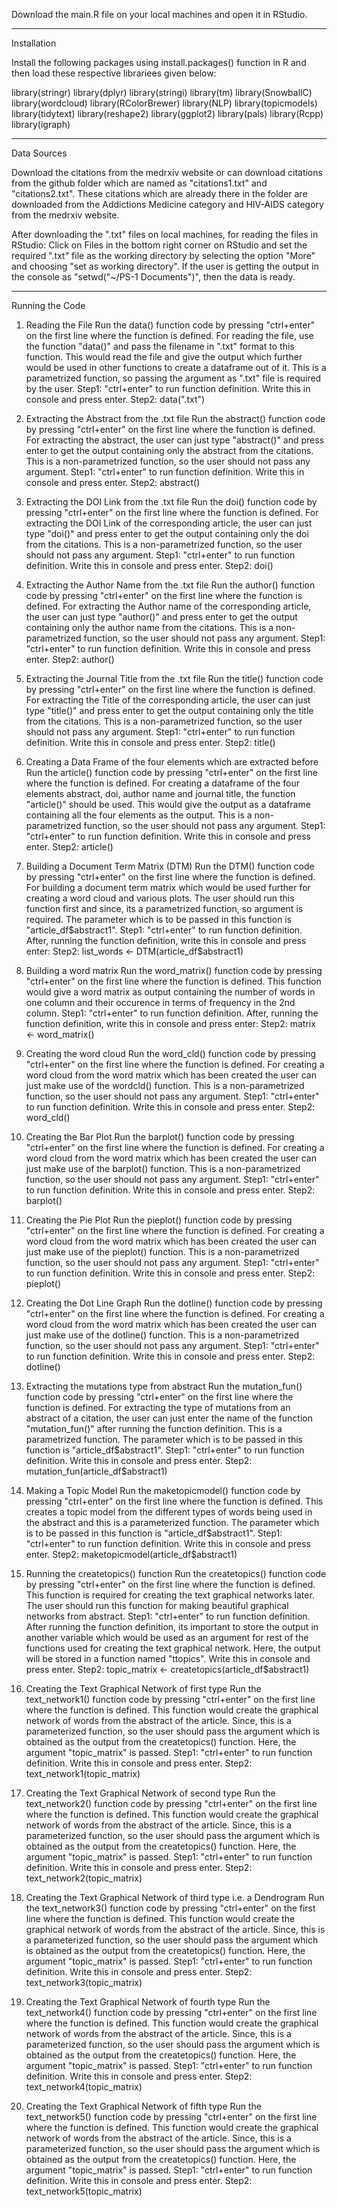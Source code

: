 Download the main.R file on your local machines and open it in RStudio.

------------------------------------------------------------------------

Installation

Install the following packages using install.packages() function in R and then load these respective librariees given below:

library(stringr)
library(dplyr)
library(stringi)
library(tm)
library(SnowballC)
library(wordcloud)
library(RColorBrewer)
library(NLP)
library(topicmodels)
library(tidytext)
library(reshape2)
library(ggplot2)
library(pals)
library(Rcpp)
library(igraph)

---------------------------------------------------------------------------

Data Sources

Download the citations from the medrxiv website or can download citations from the github folder which are named as "citations1.txt" and "citations2.txt".
These citations which are already there in the folder are downloaded from the Addictions Medicine category and HIV-AIDS category from the medrxiv website.

After downloading the ".txt" files on local machines, for reading the files in RStudio:
Click on Files in the bottom right corner on RStudio and set the required ".txt" file as the working directory by selecting the option "More" and choosing "set as working directory".
If the user is getting the output in the console as "setwd("~/PS-1 Documents")", then the data is ready.


------------------------------------------------------------------------------

Running the Code

1. Reading the File
Run the data() function code by pressing "ctrl+enter" on the first line where the function is defined.
For reading the file, use the function "data()" and pass the filename in ".txt" format to this function. This would read the file and give the output which further would be used in other functions to create a dataframe out of it. This is a parametrized function, so passing the argument as ".txt" file is required by the user.
Step1: "ctrl+enter" to run function definition.
Write this in console and press enter.
Step2: data(".txt")

2. Extracting the Abstract from the .txt file
Run the abstract() function code by pressing "ctrl+enter" on the first line where the function is defined.
For extracting the abstract, the user can just type "abstract()" and press enter to get the output containing only the abstract from the citations. This is a non-parametrized function, so the user should not pass any argument.
Step1: "ctrl+enter" to run function definition.
Write this in console and press enter.
Step2: abstract()

3. Extracting the DOI Link from the .txt file
Run the doi() function code by pressing "ctrl+enter" on the first line where the function is defined.
For extracting the DOI Link of the corresponding article, the user can just type "doi()" and press enter to get the output containing only the doi from the citations. This is a non-parametrized function, so the user should not pass any argument.
Step1: "ctrl+enter" to run function definition.
Write this in console and press enter.
Step2: doi()

4. Extracting the Author Name from the .txt file
Run the author() function code by pressing "ctrl+enter" on the first line where the function is defined.
For extracting the Author name of the corresponding article, the user can just type "author()" and press enter to get the output containing only the author name from the citations. This is a non-parametrized function, so the user should not pass any argument.
Step1: "ctrl+enter" to run function definition.
Write this in console and press enter.
Step2: author()

5. Extracting the Journal Title from the .txt file
Run the title() function code by pressing "ctrl+enter" on the first line where the function is defined.
For extracting the Title of the corresponding article, the user can just type "title()" and press enter to get the output containing only the title from the citations. This is a non-parametrized function, so the user should not pass any argument.
Step1: "ctrl+enter" to run function definition.
Write this in console and press enter.
Step2: title()

6. Creating a Data Frame of the four elements which are extracted before
Run the article() function code by pressing "ctrl+enter" on the first line where the function is defined.
For creating a dataframe of the four elements abstract, doi, author name and journal title, the function "article()" should be used. This would give the output as a dataframe containing all the four elements as the output. This is a non-parametrized function, so the user should not pass any argument.
Step1: "ctrl+enter" to run function definition.
Write this in console and press enter.
Step2: article()

7. Building a Document Term Matrix (DTM) 
Run the DTM() function code by pressing "ctrl+enter" on the first line where the function is defined.
For building a document term matrix which would be used further for creating a word cloud and various plots. The user should run this function first and since, its a parametrized function, so argument is required. The parameter which is to be passed in this function is "article_df$abstract1".
Step1: "ctrl+enter" to run function definition.
After, running the function definition, write this in console and press enter:
Step2: list_words <- DTM(article_df$abstract1)

8. Building a word matrix
Run the word_matrix() function code by pressing "ctrl+enter" on the first line where the function is defined.
This function would give a word matrix as output containing the number of words in one column and their occurence in terms of frequency in the 2nd column.
Step1: "ctrl+enter" to run function definition.
After, running the function definition, write this in console and press enter:
Step2: matrix <- word_matrix()

9. Creating the word cloud
Run the word_cld() function code by pressing "ctrl+enter" on the first line where the function is defined.
For creating a word cloud from the word matrix which has been created the user can just make use of the wordcld() function. This is a non-parametrized function, so the user should not pass any argument.
Step1: "ctrl+enter" to run function definition.
Write this in console and press enter.
Step2: word_cld()

10. Creating the Bar Plot
Run the barplot() function code by pressing "ctrl+enter" on the first line where the function is defined.
For creating a word cloud from the word matrix which has been created the user can just make use of the barplot() function. This is a non-parametrized function, so the user should not pass any argument.
Step1: "ctrl+enter" to run function definition.
Write this in console and press enter.
Step2: barplot()

11. Creating the Pie Plot
Run the pieplot() function code by pressing "ctrl+enter" on the first line where the function is defined.
For creating a word cloud from the word matrix which has been created the user can just make use of the pieplot() function. This is a non-parametrized function, so the user should not pass any argument.
Step1: "ctrl+enter" to run function definition.
Write this in console and press enter.
Step2: pieplot()

12. Creating the Dot Line Graph
Run the dotline() function code by pressing "ctrl+enter" on the first line where the function is defined.
For creating a word cloud from the word matrix which has been created the user can just make use of the dotline() function. This is a non-parametrized function, so the user should not pass any argument.
Step1: "ctrl+enter" to run function definition.
Write this in console and press enter.
Step2: dotline()

13. Extracting the mutations type from abstract
Run the mutation_fun() function code by pressing "ctrl+enter" on the first line where the function is defined.
For extracting the type of mutations from an abstract of a citation, the user can just enter the name of the function "mutation_fun()" after running the function definition. This is a parametrized function. The parameter which is to be passed in this function is "article_df$abstract1".
Step1: "ctrl+enter" to run function definition.
Write this in console and press enter.
Step2: mutation_fun(article_df$abstract1)

14. Making a Topic Model
Run the maketopicmodel() function code by pressing "ctrl+enter" on the first line where the function is defined.
This creates a topic model from the different types of words being used in the abstract and this is a parameterized function. The parameter which is to be passed in this function is "article_df$abstract1".
Step1: "ctrl+enter" to run function definition.
Write this in console and press enter.
Step2: maketopicmodel(article_df$abstract1)

15. Running the createtopics() function
Run the createtopics() function code by pressing "ctrl+enter" on the first line where the function is defined.
This function is required for creating the text graphical networks later. The user should run this function for making beautiful graphical networks from abstract.
Step1: "ctrl+enter" to run function definition.
After running the function definition, its important to store the output in another variable which would be used as an argument for rest of the functions used for creating the text graphical network. Here, the output will be stored in a function named "ttopics".
Write this in console and press enter.
Step2: topic_matrix <- createtopics(article_df$abstract1)

16. Creating the Text Graphical Network of first type
Run the text_network1() function code by pressing "ctrl+enter" on the first line where the function is defined.
This function would create the graphical network of words from the abstract of the article. Since, this is a parameterized function, so the user should pass the argument which is obtained as the output from the createtopics() function. Here, the argument "topic_matrix" is passed.
Step1: "ctrl+enter" to run function definition.
Write this in console and press enter.
Step2: text_network1(topic_matrix)

17. Creating the Text Graphical Network of second type
Run the text_network2() function code by pressing "ctrl+enter" on the first line where the function is defined.
This function would create the graphical network of words from the abstract of the article. Since, this is a parameterized function, so the user should pass the argument which is obtained as the output from the createtopics() function. Here, the argument "topic_matrix" is passed.
Step1: "ctrl+enter" to run function definition.
Write this in console and press enter.
Step2: text_network2(topic_matrix)

17. Creating the Text Graphical Network of third type i.e. a Dendrogram
Run the text_network3() function code by pressing "ctrl+enter" on the first line where the function is defined.
This function would create the graphical network of words from the abstract of the article. Since, this is a parameterized function, so the user should pass the argument which is obtained as the output from the createtopics() function. Here, the argument "topic_matrix" is passed.
Step1: "ctrl+enter" to run function definition.
Write this in console and press enter.
Step2: text_network3(topic_matrix)

18. Creating the Text Graphical Network of fourth type
Run the text_network4() function code by pressing "ctrl+enter" on the first line where the function is defined.
This function would create the graphical network of words from the abstract of the article. Since, this is a parameterized function, so the user should pass the argument which is obtained as the output from the createtopics() function. Here, the argument "topic_matrix" is passed.
Step1: "ctrl+enter" to run function definition.
Write this in console and press enter.
Step2: text_network4(topic_matrix)

17. Creating the Text Graphical Network of fifth type
Run the text_network5() function code by pressing "ctrl+enter" on the first line where the function is defined.
This function would create the graphical network of words from the abstract of the article. Since, this is a parameterized function, so the user should pass the argument which is obtained as the output from the createtopics() function. Here, the argument "topic_matrix" is passed.
Step1: "ctrl+enter" to run function definition.
Write this in console and press enter.
Step2: text_network5(topic_matrix)


